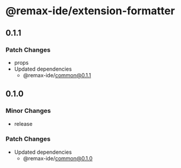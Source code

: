 # @remax-ide/extension-formatter

## 0.1.1

### Patch Changes

- props
- Updated dependencies
  - @remax-ide/common@0.1.1

## 0.1.0

### Minor Changes

- release

### Patch Changes

- Updated dependencies
  - @remax-ide/common@0.1.0
